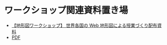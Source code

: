# ワークショップ関連資料置き場

* [【地形図ワークショップ】 世界各国の Web 地形図による授業づくり配布資料](https://github.com/japancartographersassociation/onlineconference4jca2021/blob/main/workshop/TopoMapsInTheWorld.md)
* [PDF](https://github.com/japancartographersassociation/onlineconference4jca2021/blob/main/workshop/20210131%E3%80%90%E5%9C%B0%E5%BD%A2%E5%9B%B3%E3%83%AF%E3%83%BC%E3%82%AF%E3%82%B7%E3%83%A7%E3%83%83%E3%83%97%E3%80%91%EF%BC%88%E6%A1%88%E5%86%85%E4%BA%BA%EF%BC%9A%E5%B0%8F%E6%9E%97%E5%B2%B3%E4%BA%BA%EF%BC%89%E9%85%8D%E5%B8%83%E8%B3%87%E6%96%99.pdf)
